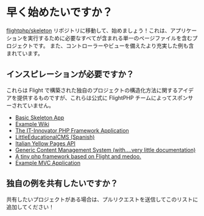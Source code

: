 # 早く始めたいですか？

[flightphp/skeleton](https://github.com/flightphp/skeleton) リポジトリに移動して、始めましょう！これは、アプリケーションを実行するために必要なすべてが含まれる単一のページファイルを含むプロジェクトです。 また、コントローラーやビューを備えたより充実した例も含まれています。

## インスピレーションが必要ですか？

これらは Flight で構築された独自のプロジェクトの構造化方法に関するアイデアを提供するものですが、これらは公式に FlightPHP チームによってスポンサーされていません。

- [Basic Skeleton App](https://github.com/markhughes/flight-skeleton)
- [Example Wiki](https://github.com/Skayo/FlightWiki)
- [The IT-Innovator PHP Framework Application](https://github.com/itinnovator/myphp-app)
- [LittleEducationalCMS (Spanish)](https://github.com/casgin/LittleEducationalCMS)
- [Italian Yellow Pages API](https://github.com/chiccomagnus/PGAPI)
- [Generic Content Management System (with....very little documentation)](https://github.com/recepuncu/cms)
- [A tiny php framework based on Flight and medoo.](https://github.com/ycrao/tinyme)
- [Example MVC Application](https://github.com/paddypei/Flight-MVC)

## 独自の例を共有したいですか？

共有したいプロジェクトがある場合は、プルリクエストを送信してこのリストに追加してください！